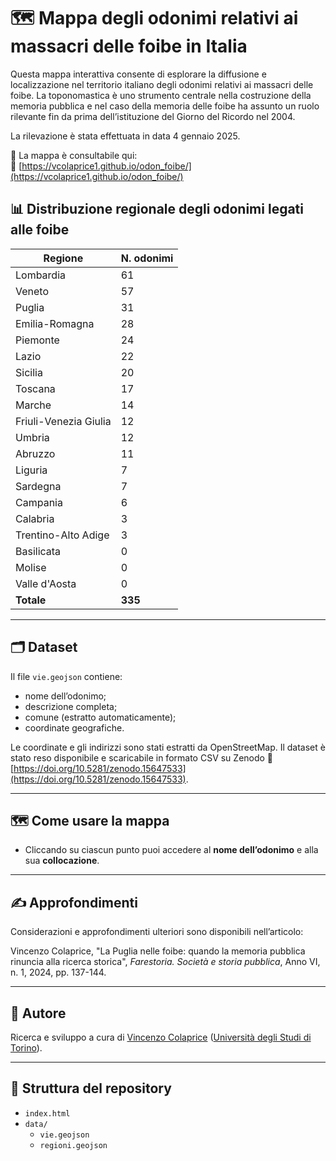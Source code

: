 # 🗺️ Mappa degli odonimi relativi ai massacri delle foibe in Italia

Questa mappa interattiva consente di esplorare la diffusione e localizzazione nel territorio italiano degli odonimi relativi ai massacri delle foibe. La toponomastica è uno strumento centrale nella costruzione della memoria pubblica e nel caso della memoria delle foibe ha assunto un ruolo rilevante fin da prima dell’istituzione del Giorno del Ricordo nel 2004.

La rilevazione è stata effettuata in data 4 gennaio 2025.

📍 La mappa è consultabile qui:  
🔗 [https://vcolaprice1.github.io/odon_foibe/](https://vcolaprice1.github.io/odon_foibe/)

## 📊 Distribuzione regionale degli odonimi legati alle foibe

| Regione                 | N. odonimi |
|-------------------------|------------|
| Lombardia               | 61         |
| Veneto                  | 57         |
| Puglia                  | 31         |
| Emilia-Romagna          | 28         |
| Piemonte                | 24         |
| Lazio                   | 22         |
| Sicilia                 | 20         |
| Toscana                 | 17         |
| Marche                  | 14         |
| Friuli-Venezia Giulia   | 12         |
| Umbria                  | 12         |
| Abruzzo                 | 11         |
| Liguria                 | 7          |
| Sardegna                | 7          |
| Campania                | 6          |
| Calabria                | 3          |
| Trentino-Alto Adige     | 3          |
| Basilicata              | 0          |
| Molise                  | 0          |
| Valle d'Aosta           | 0          |
| **Totale**              | **335**    |

---

## 🗂️ Dataset

Il file `vie.geojson` contiene:

- nome dell’odonimo;
- descrizione completa;
- comune (estratto automaticamente);
- coordinate geografiche.

Le coordinate e gli indirizzi sono stati estratti da OpenStreetMap. Il dataset è stato reso disponibile e scaricabile in formato CSV su Zenodo 🔗 [https://doi.org/10.5281/zenodo.15647533](https://doi.org/10.5281/zenodo.15647533).

---

## 🗺️ Come usare la mappa

- Cliccando su ciascun punto puoi accedere al **nome dell’odonimo** e alla sua **collocazione**.

---

## ✍️ Approfondimenti

Considerazioni e approfondimenti ulteriori sono disponibili nell’articolo:

Vincenzo Colaprice, "La Puglia nelle foibe: quando la memoria pubblica rinuncia alla ricerca storica", *Farestoria. Società e storia pubblica*, Anno VI, n. 1, 2024, pp. 137-144.

---

## 👤 Autore

Ricerca e sviluppo a cura di [Vincenzo Colaprice](https://www.sissco.it/soci/colaprice-vincenzo/) ([Università degli Studi di Torino](https://www.dipstudistorici.unito.it/do/docenti.pl/Show?_id=vcolapri#tab-profilo)).

---

## 📁 Struttura del repository

- `index.html`
- `data/`
  - `vie.geojson`
  - `regioni.geojson`
